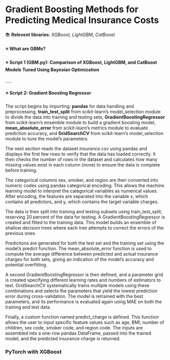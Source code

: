 # Gradient Boosting Methods for Predicting Medical Insurance Costs

📚 **Relevent libraries**: *XGBoost, LightGBM, CatBoost*

#### ⭐ What are GBMs?

#### ⭐ Script 1 (GBM.py): Comparison of XGBoost, LightGBM, and CatBoost Models Tuned Using Bayesian Optimization

.....

#### ⭐ Script 2: Gradient Boosting Regressor

The script begins by importing: 
**pandas** for data handling and preprocessing, 
**train_test_split** from scikit-learn’s model_selection module to divide the data into training and testing sets, 
**GradientBoostingRegressor** from scikit-learn’s ensemble module to build a gradient boosting model, 
**mean_absolute_error** from scikit-learn’s metrics module to evaluate prediction accuracy, and 
**GridSearchCV** from scikit-learn’s model_selection module to tune the model’s parameters.

The next section reads the dataset *insurance.csv* using pandas and displays the first few rows to verify that the data has loaded correctly. It then checks the number of rows in the dataset and calculates how many missing values exist in each column (none) to ensure the data is complete before training.

The categorical columns sex, smoker, and region are then converted into numeric codes using pandas categorical encoding. This allows the machine learning model to interpret the categorical variables as numerical values. After encoding, the features are separated into the variable x, which contains all predictors, and y, which contains the target variable charges.

The data is then split into training and testing subsets using train_test_split, reserving 20 percent of the data for testing. A GradientBoostingRegressor is created and fitted to the training data. This model builds an ensemble of shallow decision trees where each tree attempts to correct the errors of the previous ones.

Predictions are generated for both the test set and the training set using the model’s predict function. The mean_absolute_error function is used to compute the average difference between predicted and actual insurance charges for both sets, giving an indication of the model’s accuracy and potential overfitting.

A second GradientBoostingRegressor is then defined, and a parameter grid is created specifying different learning rates and numbers of estimators to test. GridSearchCV systematically trains multiple models using these combinations and selects the parameters that yield the lowest prediction error during cross-validation. The model is retrained with the best parameters, and its performance is evaluated again using MAE on both the training and test data.

Finally, a custom function named predict_charge is defined. This function allows the user to input specific feature values such as age, BMI, number of children, sex code, smoker code, and region code. The inputs are assembled into a one-row pandas DataFrame, passed into the trained model, and the predicted insurance charge is returned.

### PyTorch with XGBoost


